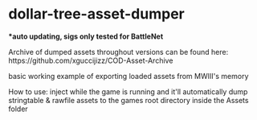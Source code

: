 # dollar-tree-asset-dumper
<p><b>*auto updating, sigs only tested for BattleNet</b></p>
<p>Archive of dumped assets throughout versions can be found here: https://github.com/xguccijizz/COD-Asset-Archive</p>
<p>basic working example of exporting loaded assets from MWIII's memory</p>
<p>How to use: inject while the game is running and it'll automatically dump stringtable & rawfile assets to the games root directory inside the Assets folder</p>

